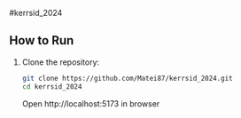 #kerrsid_2024

## How to Run

1. Clone the repository:

   ```sh
   git clone https://github.com/Matei87/kerrsid_2024.git
   cd kerrsid_2024
   ```

   Open http://localhost:5173 in browser

